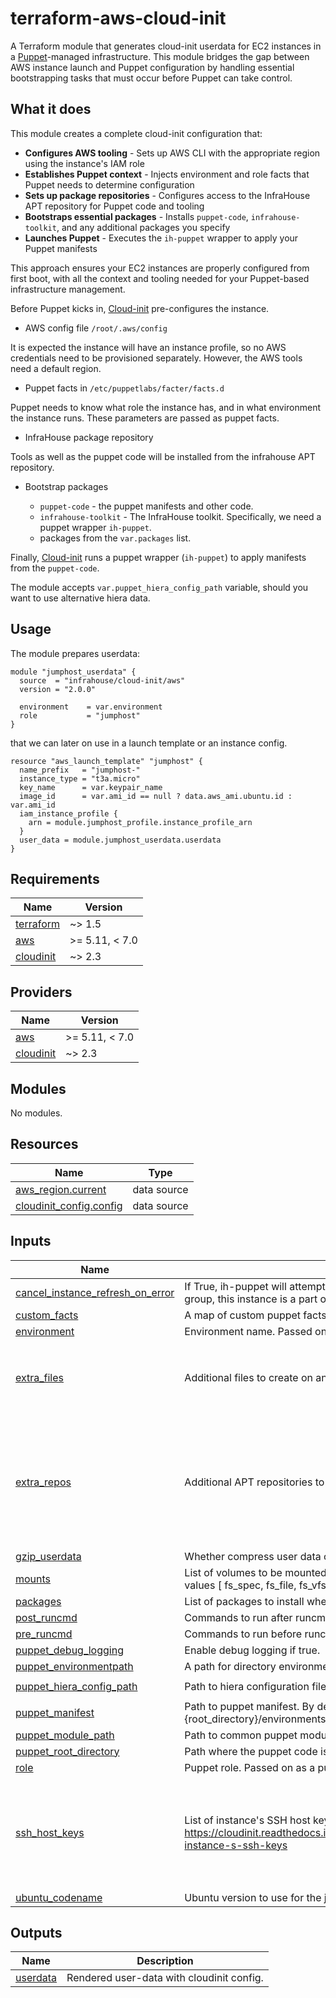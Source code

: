 # terraform-aws-cloud-init

A Terraform module that generates cloud-init userdata for EC2 instances in
a [Puppet](https://www.puppet.com/)-managed infrastructure.
This module bridges the gap between AWS instance launch and Puppet configuration by
handling essential bootstrapping tasks that must occur before Puppet can take control.

## What it does

This module creates a complete cloud-init configuration that:

- **Configures AWS tooling** - Sets up AWS CLI with the appropriate region using the instance's IAM role
- **Establishes Puppet context** - Injects environment and role facts that Puppet needs to determine configuration
- **Sets up package repositories** - Configures access to the InfraHouse APT repository for Puppet code and tooling
- **Bootstraps essential packages** - Installs `puppet-code`, `infrahouse-toolkit`, and any additional packages you specify
- **Launches Puppet** - Executes the `ih-puppet` wrapper to apply your Puppet manifests

This approach ensures your EC2 instances are properly configured from first boot, with all the context
and tooling needed for your Puppet-based infrastructure management.

Before Puppet kicks in, [Cloud-init](https://cloudinit.readthedocs.io/en/latest/index.html) pre-configures the instance.

* AWS config file `/root/.aws/config`

It is expected the instance will have an instance profile, so no AWS credentials need to be provisioned separately. 
However, the AWS tools need a default region.

* Puppet facts in `/etc/puppetlabs/facter/facts.d`

Puppet needs to know what role the instance has, and in what environment the instance runs. 
These parameters are passed as puppet facts.

* InfraHouse package repository

Tools as well as the puppet code will be installed from the infrahouse APT repository.

* Bootstrap packages

  * `puppet-code` - the puppet manifests and other code.
  * `infrahouse-toolkit` - The InfraHouse toolkit. Specifically, we need a puppet wrapper `ih-puppet`.
  * packages from the `var.packages` list.

Finally, [Cloud-init](https://cloudinit.readthedocs.io/en/latest/index.html) runs a puppet wrapper (`ih-puppet`) to apply
manifests from the `puppet-code`.

The module accepts `var.puppet_hiera_config_path` variable, should you want to use alternative hiera data. 

## Usage

The module prepares userdata:
```hcl
module "jumphost_userdata" {
  source  = "infrahouse/cloud-init/aws"
  version = "2.0.0"

  environment    = var.environment
  role           = "jumphost"
}
```
that we can later on use in a launch template or an instance config.
```hcl
resource "aws_launch_template" "jumphost" {
  name_prefix   = "jumphost-"
  instance_type = "t3a.micro"
  key_name      = var.keypair_name
  image_id      = var.ami_id == null ? data.aws_ami.ubuntu.id : var.ami_id
  iam_instance_profile {
    arn = module.jumphost_profile.instance_profile_arn
  }
  user_data = module.jumphost_userdata.userdata
}
```
## Requirements

| Name | Version |
|------|---------|
| <a name="requirement_terraform"></a> [terraform](#requirement\_terraform) | ~> 1.5 |
| <a name="requirement_aws"></a> [aws](#requirement\_aws) | >= 5.11, < 7.0 |
| <a name="requirement_cloudinit"></a> [cloudinit](#requirement\_cloudinit) | ~> 2.3 |

## Providers

| Name | Version |
|------|---------|
| <a name="provider_aws"></a> [aws](#provider\_aws) | >= 5.11, < 7.0 |
| <a name="provider_cloudinit"></a> [cloudinit](#provider\_cloudinit) | ~> 2.3 |

## Modules

No modules.

## Resources

| Name | Type |
|------|------|
| [aws_region.current](https://registry.terraform.io/providers/hashicorp/aws/latest/docs/data-sources/region) | data source |
| [cloudinit_config.config](https://registry.terraform.io/providers/hashicorp/cloudinit/latest/docs/data-sources/config) | data source |

## Inputs

| Name | Description | Type | Default | Required |
|------|-------------|------|---------|:--------:|
| <a name="input_cancel_instance_refresh_on_error"></a> [cancel\_instance\_refresh\_on\_error](#input\_cancel\_instance\_refresh\_on\_error) | If True, ih-puppet will attempt to cancel instance refreshes on an autoscaling group, this instance is a part of. | `bool` | `false` | no |
| <a name="input_custom_facts"></a> [custom\_facts](#input\_custom\_facts) | A map of custom puppet facts | `any` | `{}` | no |
| <a name="input_environment"></a> [environment](#input\_environment) | Environment name. Passed on as a puppet fact. | `string` | n/a | yes |
| <a name="input_extra_files"></a> [extra\_files](#input\_extra\_files) | Additional files to create on an instance. | <pre>list(object({<br/>    content     = string<br/>    path        = string<br/>    permissions = string<br/>  }))</pre> | `[]` | no |
| <a name="input_extra_repos"></a> [extra\_repos](#input\_extra\_repos) | Additional APT repositories to configure on an instance. | <pre>map(<br/>    object(<br/>      {<br/>        source   = string<br/>        key      = string<br/>        machine  = optional(string)<br/>        authFrom = optional(string)<br/>      }<br/>    )<br/>  )</pre> | `{}` | no |
| <a name="input_gzip_userdata"></a> [gzip\_userdata](#input\_gzip\_userdata) | Whether compress user data or not. | `bool` | `false` | no |
| <a name="input_mounts"></a> [mounts](#input\_mounts) | List of volumes to be mounted in the instance. One list item is a list itself with values [ fs\_spec, fs\_file, fs\_vfstype, fs\_mntops, fs-freq, fs\_passno ] | `list(list(string))` | `[]` | no |
| <a name="input_packages"></a> [packages](#input\_packages) | List of packages to install when the instances bootstraps. | `list(string)` | `[]` | no |
| <a name="input_post_runcmd"></a> [post\_runcmd](#input\_post\_runcmd) | Commands to run after runcmd | `list(string)` | `[]` | no |
| <a name="input_pre_runcmd"></a> [pre\_runcmd](#input\_pre\_runcmd) | Commands to run before runcmd | `list(string)` | `[]` | no |
| <a name="input_puppet_debug_logging"></a> [puppet\_debug\_logging](#input\_puppet\_debug\_logging) | Enable debug logging if true. | `bool` | `false` | no |
| <a name="input_puppet_environmentpath"></a> [puppet\_environmentpath](#input\_puppet\_environmentpath) | A path for directory environments. | `string` | `"{root_directory}/environments"` | no |
| <a name="input_puppet_hiera_config_path"></a> [puppet\_hiera\_config\_path](#input\_puppet\_hiera\_config\_path) | Path to hiera configuration file. | `string` | `"{root_directory}/environments/{environment}/hiera.yaml"` | no |
| <a name="input_puppet_manifest"></a> [puppet\_manifest](#input\_puppet\_manifest) | Path to puppet manifest. By default ih-puppet will apply {root\_directory}/environments/{environment}/manifests/site.pp. | `string` | `null` | no |
| <a name="input_puppet_module_path"></a> [puppet\_module\_path](#input\_puppet\_module\_path) | Path to common puppet modules. | `string` | `"{root_directory}/modules"` | no |
| <a name="input_puppet_root_directory"></a> [puppet\_root\_directory](#input\_puppet\_root\_directory) | Path where the puppet code is hosted. | `string` | `"/opt/puppet-code"` | no |
| <a name="input_role"></a> [role](#input\_role) | Puppet role. Passed on as a puppet fact. | `string` | n/a | yes |
| <a name="input_ssh_host_keys"></a> [ssh\_host\_keys](#input\_ssh\_host\_keys) | List of instance's SSH host keys.  Can be rsa, ecdsa, ed25519, etc. See https://cloudinit.readthedocs.io/en/latest/reference/examples.html#configure-instance-s-ssh-keys | <pre>list(<br/>    object(<br/>      {<br/>        type : string<br/>        private : string<br/>        public : string<br/>      }<br/>    )<br/>  )</pre> | `[]` | no |
| <a name="input_ubuntu_codename"></a> [ubuntu\_codename](#input\_ubuntu\_codename) | Ubuntu version to use for the jumphost. | `string` | `"jammy"` | no |

## Outputs

| Name | Description |
|------|-------------|
| <a name="output_userdata"></a> [userdata](#output\_userdata) | Rendered user-data with cloudinit config. |

